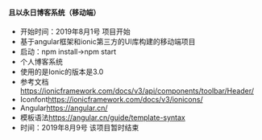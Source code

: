 #### 且以永日博客系统（移动端）
 
+ 开始时间：2019年8月1号 项目开始
+ 基于angular框架和ionic第三方的UI库构建的移动端项目
+ 启动：npm install->npm start
+ 个人博客系统
+ 使用的是Ionic的版本是3.0
+ 参考文档<https://ionicframework.com/docs/v3/api/components/toolbar/Header/>
+ Iconfont<https://ionicframework.com/docs/v3/ionicons/>
+ Angular<https://angular.cn/>
+ 模板语法<https://angular.cn/guide/template-syntax>
+ 时间：2019年8月9号 该项目暂时结束
